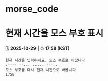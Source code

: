 # morse_code
# 현재 시간을 모스 부호 표시
<!-- MORSE_TIME_START -->
🗓️ **2025-10-29** | ⏰ **17:58 (KST)**

```
현재 시간을 입력하세요. 모스 부호로 바꿉니다
.---- --... ..... ---..
모스 부호를 다시 현재 시간으로 바꿉니다
1758
```
<!-- MORSE_TIME_END -->
